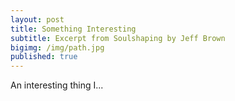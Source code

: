 ```yaml
---
layout: post
title: Something Interesting
subtitle: Excerpt from Soulshaping by Jeff Brown
bigimg: /img/path.jpg
published: true
---
```


An interesting thing I...